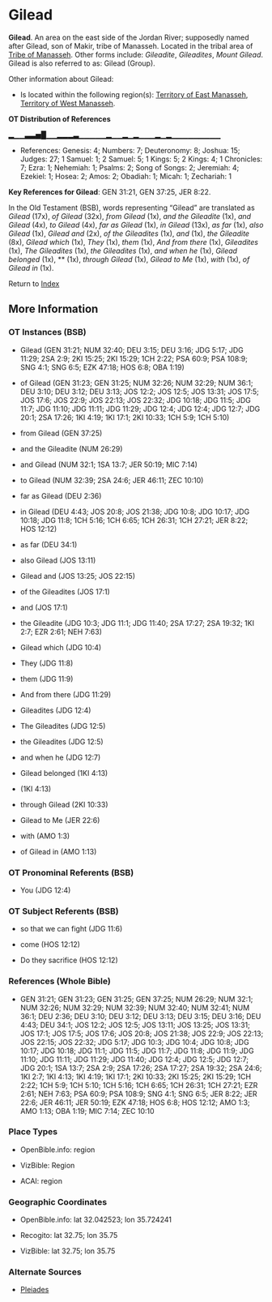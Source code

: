 # Gilead
**Gilead**. 
An area on the east side of the Jordan River; supposedly named after Gilead, son of Makir, tribe of Manasseh. 
Located in the tribal area of [Tribe of Manasseh](../../../groups/md/acai/Manasseh.md). 
Other forms include: 
*Gileadite*, *Gileadites*, *Mount Gilead*. 
Gilead is also referred to as: 
Gilead (Group). 




Other information about Gilead:


* Is located within the following region(s): 
[Territory of East Manasseh](TerritoryOfEastManasseh.md), [Territory of West Manasseh](TerritoryOfWestManasseh.md). 


**OT Distribution of References**

▂▁▁▃▃▅█▁▁▂▂▂▃▁▁▁▁▁▂▁▁▂▁▂▁▁▁▂▁▂▁▁▁▁▁▁▁▁▁
* References: Genesis: 4; Numbers: 7; Deuteronomy: 8; Joshua: 15; Judges: 27; 1 Samuel: 1; 2 Samuel: 5; 1 Kings: 5; 2 Kings: 4; 1 Chronicles: 7; Ezra: 1; Nehemiah: 1; Psalms: 2; Song of Songs: 2; Jeremiah: 4; Ezekiel: 1; Hosea: 2; Amos: 2; Obadiah: 1; Micah: 1; Zechariah: 1



**Key References for Gilead**: 
GEN 31:21, GEN 37:25, JER 8:22. 


In the Old Testament (BSB), words representing “Gilead” are translated as 
*Gilead* (17x), *of Gilead* (32x), *from Gilead* (1x), *and the Gileadite* (1x), *and Gilead* (4x), *to Gilead* (4x), *far as Gilead* (1x), *in Gilead* (13x), *as far* (1x), *also Gilead* (1x), *Gilead and* (2x), *of the Gileadites* (1x), *and* (1x), *the Gileadite* (8x), *Gilead which* (1x), *They* (1x), *them* (1x), *And from there* (1x), *Gileadites* (1x), *The Gileadites* (1x), *the Gileadites* (1x), *and when he* (1x), *Gilead belonged* (1x), ** (1x), *through Gilead* (1x), *Gilead to Me* (1x), *with* (1x), *of Gilead in* (1x). 




Return to [Index](00-Index.md)

## More Information

### OT Instances (BSB)

* Gilead (GEN 31:21; NUM 32:40; DEU 3:15; DEU 3:16; JDG 5:17; JDG 11:29; 2SA 2:9; 2KI 15:25; 2KI 15:29; 1CH 2:22; PSA 60:9; PSA 108:9; SNG 4:1; SNG 6:5; EZK 47:18; HOS 6:8; OBA 1:19)

* of Gilead (GEN 31:23; GEN 31:25; NUM 32:26; NUM 32:29; NUM 36:1; DEU 3:10; DEU 3:12; DEU 3:13; JOS 12:2; JOS 12:5; JOS 13:31; JOS 17:5; JOS 17:6; JOS 22:9; JOS 22:13; JOS 22:32; JDG 10:18; JDG 11:5; JDG 11:7; JDG 11:10; JDG 11:11; JDG 11:29; JDG 12:4; JDG 12:4; JDG 12:7; JDG 20:1; 2SA 17:26; 1KI 4:19; 1KI 17:1; 2KI 10:33; 1CH 5:9; 1CH 5:10)

* from Gilead (GEN 37:25)

* and the Gileadite (NUM 26:29)

* and Gilead (NUM 32:1; 1SA 13:7; JER 50:19; MIC 7:14)

* to Gilead (NUM 32:39; 2SA 24:6; JER 46:11; ZEC 10:10)

* far as Gilead (DEU 2:36)

* in Gilead (DEU 4:43; JOS 20:8; JOS 21:38; JDG 10:8; JDG 10:17; JDG 10:18; JDG 11:8; 1CH 5:16; 1CH 6:65; 1CH 26:31; 1CH 27:21; JER 8:22; HOS 12:12)

* as far (DEU 34:1)

* also Gilead (JOS 13:11)

* Gilead and (JOS 13:25; JOS 22:15)

* of the Gileadites (JOS 17:1)

* and (JOS 17:1)

* the Gileadite (JDG 10:3; JDG 11:1; JDG 11:40; 2SA 17:27; 2SA 19:32; 1KI 2:7; EZR 2:61; NEH 7:63)

* Gilead which (JDG 10:4)

* They (JDG 11:8)

* them (JDG 11:9)

* And from there (JDG 11:29)

* Gileadites (JDG 12:4)

* The Gileadites (JDG 12:5)

* the Gileadites (JDG 12:5)

* and when he (JDG 12:7)

* Gilead belonged (1KI 4:13)

*  (1KI 4:13)

* through Gilead (2KI 10:33)

* Gilead to Me (JER 22:6)

* with (AMO 1:3)

* of Gilead in (AMO 1:13)



### OT Pronominal Referents (BSB)

* You (JDG 12:4)



### OT Subject Referents (BSB)

* so that we can fight (JDG 11:6)

* come (HOS 12:12)

* Do they sacrifice (HOS 12:12)



### References (Whole Bible)

* GEN 31:21; GEN 31:23; GEN 31:25; GEN 37:25; NUM 26:29; NUM 32:1; NUM 32:26; NUM 32:29; NUM 32:39; NUM 32:40; NUM 32:41; NUM 36:1; DEU 2:36; DEU 3:10; DEU 3:12; DEU 3:13; DEU 3:15; DEU 3:16; DEU 4:43; DEU 34:1; JOS 12:2; JOS 12:5; JOS 13:11; JOS 13:25; JOS 13:31; JOS 17:1; JOS 17:5; JOS 17:6; JOS 20:8; JOS 21:38; JOS 22:9; JOS 22:13; JOS 22:15; JOS 22:32; JDG 5:17; JDG 10:3; JDG 10:4; JDG 10:8; JDG 10:17; JDG 10:18; JDG 11:1; JDG 11:5; JDG 11:7; JDG 11:8; JDG 11:9; JDG 11:10; JDG 11:11; JDG 11:29; JDG 11:40; JDG 12:4; JDG 12:5; JDG 12:7; JDG 20:1; 1SA 13:7; 2SA 2:9; 2SA 17:26; 2SA 17:27; 2SA 19:32; 2SA 24:6; 1KI 2:7; 1KI 4:13; 1KI 4:19; 1KI 17:1; 2KI 10:33; 2KI 15:25; 2KI 15:29; 1CH 2:22; 1CH 5:9; 1CH 5:10; 1CH 5:16; 1CH 6:65; 1CH 26:31; 1CH 27:21; EZR 2:61; NEH 7:63; PSA 60:9; PSA 108:9; SNG 4:1; SNG 6:5; JER 8:22; JER 22:6; JER 46:11; JER 50:19; EZK 47:18; HOS 6:8; HOS 12:12; AMO 1:3; AMO 1:13; OBA 1:19; MIC 7:14; ZEC 10:10


### Place Types

* OpenBible.info: region

* VizBible: Region

* ACAI: region



### Geographic Coordinates

* OpenBible.info: lat 32.042523; lon 35.724241

* Recogito: lat 32.75; lon 35.75

* VizBible: lat 32.75; lon 35.75



### Alternate Sources

* [Pleiades](http://pleiades.stoa.org/places/678143)



